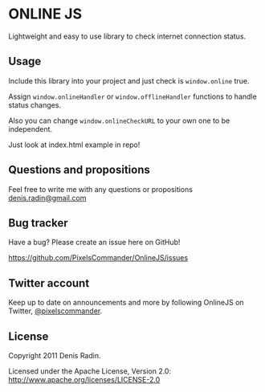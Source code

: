 ONLINE JS
========

Lightweight and easy to use library to check internet connection status.

Usage
-----

Include this library into your project and just check is <code>window.online</code> true.

Assign <code>window.onlineHandler</code> or <code>window.offlineHandler</code> functions to handle status changes.

Also you can change <code>window.onlineCheckURL</code> to your own one to be independent.

Just look at index.html example in repo!


Questions and propositions
--------------------------

Feel free to write me with any questions or propositions <a href="mailto:denis.radin@gmail.com">denis.radin@gmail.com</a>


Bug tracker
-----------

Have a bug? Please create an issue here on GitHub!

https://github.com/PixelsCommander/OnlineJS/issues


Twitter account
---------------

Keep up to date on announcements and more by following OnlineJS on Twitter, <a href="http://twitter.com/pixelscommander">@pixelscommander</a>.


License
---------------------

Copyright 2011 Denis Radin.

Licensed under the Apache License, Version 2.0: http://www.apache.org/licenses/LICENSE-2.0